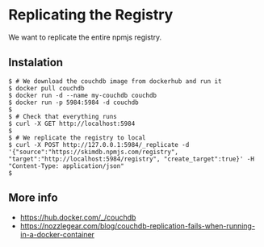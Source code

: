 # Replicating the Registry

We want to replicate the entire npmjs registry.

## Instalation

```shell
$ # We download the couchdb image from dockerhub and run it
$ docker pull couchdb
$ docker run -d --name my-couchdb couchdb
$ docker run -p 5984:5984 -d couchdb
$
$ # Check that everything runs
$ curl -X GET http://localhost:5984
$ 
$ # We replicate the registry to local
$ curl -X POST http://127.0.0.1:5984/_replicate -d '{"source":"https://skimdb.npmjs.com/registry", "target":"http://localhost:5984/registry", "create_target":true}' -H "Content-Type: application/json" 
$
```

## More info

- https://hub.docker.com/_/couchdb
- https://nozzlegear.com/blog/couchdb-replication-fails-when-running-in-a-docker-container

